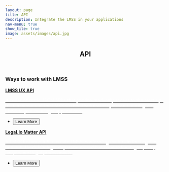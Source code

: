 ```yaml
---
layout: page
title: API
description: Integrate the LMSS in your applications
nav-menu: true
show_tile: true
image: assets/images/api.jpg
---
```


<!-- Main -->
<div id="main" class="alt">
	<!-- One -->
	<section>
		<header class="major">
			<h1>API</h1>
		</header>
		<h3>Ways to work with LMSS</h3>
		<div class="row 200%">
			<div class="6u 12u$(medium)">
				<a href="/lmss-ux-api">
					<div class="box">
						<p>
							<b>LMSS UX API</b>
						</p>
						<p style="color:white;">A series of static JSON API's that provide read-only access to the most up-to-date version of the LMSS Codes. Useful when you want to integrate LMSS in your own legal applications.</p>
						<ul class="actions small">
							<li><button class="button special small">Learn More</button></li>
						</ul>
					</div>
				</a>				
			</div>
			<div class="6u 12u$(medium)">
				<a href="/matter-api">
					<div class="box">
						<p>
							<b>Legal.io Matter API</b>
						</p>
						<p style="color:white;">A LMSS Instance API to create LMSS-conforming matters in the Legal.io network. Useful for legal departments and law firms to find high-quality lawyers and legal professionals.</p>
						<ul class="actions small">
							<li><button class="button special small">Learn More</button></li>
						</ul>
					</div>
				</a>
			</div>
		</div>
	</section>
	
</div>

